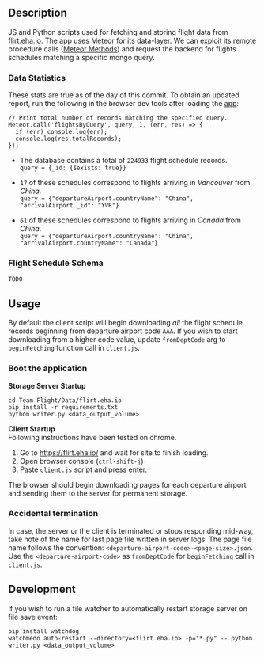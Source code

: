 ## Description

JS and Python scripts used for fetching and storing flight data from [flirt.eha.io](https://flirt.eha.io/). The app uses [Meteor](https://www.meteor.com/) for its data-layer. We can exploit its remote procedure calls ([Meteor Methods](https://guide.meteor.com/methods.html)) and request the backend for flights schedules matching a specific mongo query.

### Data Statistics

These stats are true as of the day of this commit. To obtain an updated report, run the following in the browser dev tools after loading the [app](https://flirt.eha.io/):

```console
// Print total number of records matching the specified query.
Meteor.call('flightsByQuery', query, 1, (err, res) => {
  if (err) console.log(err);
  console.log(res.totalRecords);
});
```

- The database contains a total of `224933` flight schedule records.  
  `query = {_id: {$exists: true}}`

- `17` of these schedules correspond to flights arriving in *Vancouver* from *China*.  
  `query = {"departureAirport.countryName": "China", "arrivalAirport._id": "YVR"}`
- `61` of these schedules correspond to flights arriving in *Canada* from *China*.  
  `query = {"departureAirport.countryName": "China", "arrivalAirport.countryName": "Canada"}`

### Flight Schedule Schema

```console
TODO
```

## Usage

By default the client script will begin downloading _all_ the flight schedule records beginning from departure airport code `AAA`. If you wish to start downloading from a higher code value, update `fromDeptCode` arg to `beginFetching` function call in `client.js`.

### Boot the application

**Storage Server Startup**  

```console
cd Team Flight/Data/flirt.eha.io
pip install -r requirements.txt
python writer.py <data_output_volume>
```

**Client Startup**  
Following instructions have been tested on chrome.

1. Go to <https://flirt.eha.io/> and wait for site to finish loading.
2. Open browser console (`ctrl-shift-j`)
3. Paste `client.js` script and press enter.

The browser should begin downloading pages for each departure airport and sending them to the server for permanent storage.

### Accidental termination

In case, the server or the client is terminated or stops responding mid-way, take note of the name for last page file written in server logs. The page file name follows the convention: `<departure-airport-code>-<page-size>.json`. Use the `<departure-airport-code>` as `fromDeptCode` for `beginFetching` call in `client.js`.

## Development

If you wish to run a file watcher to automatically restart storage server on file save event:

```console
pip install watchdog
watchmedo auto-restart --directory=<flirt.eha.io> -p="*.py" -- python writer.py <data_output_volume>
```
